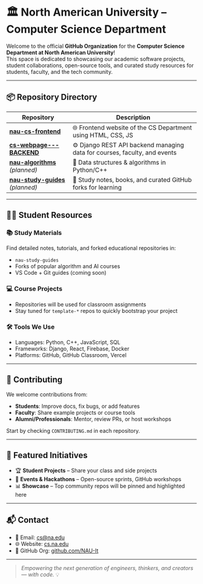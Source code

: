 # 🏛️ North American University – Computer Science Department

Welcome to the official **GitHub Organization** for the **Computer Science Department at North American University**!  
This space is dedicated to showcasing our academic software projects, student collaborations, open-source tools, and curated study resources for students, faculty, and the tech community.

---

## 📦 Repository Directory

| Repository | Description |
|------------|-------------|
| [**nau-cs-frontend**](https://github.com/North-American-Universit/nau-cs-frontend) | 🌐 Frontend website of the CS Department using HTML, CSS, JS |
| [**cs-webpage---BACKEND**](https://github.com/North-American-University/CS-webpage---BACKEND) | ⚙️ Django REST API backend managing data for courses, faculty, and events |
| [**nau-algorithms**](https://github.com/North-American-Universit/nau-algorithms) *(planned)* | 🧠 Data structures & algorithms in Python/C++ |
| [**nau-study-guides**](https://github.com/North-American-Universit/nau-study-guides) *(planned)* | 📘 Study notes, books, and curated GitHub forks for learning |

---

## 🧑‍🎓 Student Resources

### 📚 Study Materials
Find detailed notes, tutorials, and forked educational repositories in:
- `nau-study-guides`
- Forks of popular algorithm and AI courses
- VS Code + Git guides (coming soon)

### 💻 Course Projects
- Repositories will be used for classroom assignments
- Stay tuned for `template-*` repos to quickly bootstrap your project

### 🛠 Tools We Use
- Languages: Python, C++, JavaScript, SQL  
- Frameworks: Django, React, Firebase, Docker  
- Platforms: GitHub, GitHub Classroom, Vercel

---

## 🤝 Contributing

We welcome contributions from:

- **Students**: Improve docs, fix bugs, or add features
- **Faculty**: Share example projects or course tools
- **Alumni/Professionals**: Mentor, review PRs, or host workshops

Start by checking `CONTRIBUTING.md` in each repository.

---

## 🌟 Featured Initiatives

- 🏆 **Student Projects** – Share your class and side projects
- 📢 **Events & Hackathons** – Open-source sprints, GitHub workshops
- 📊 **Showcase** – Top community repos will be pinned and highlighted here

---

## 📬 Contact

- 📧 Email: [cs@na.edu](mailto:cs@na.edu)  
- 🌐 Website: [cs.na.edu](https://cs.na.edu)  
- 🏢 GitHub Org: [github.com/NAU-It](https://github.com/North-American-Universit)

---

> _Empowering the next generation of engineers, thinkers, and creators — with code._ 💡
